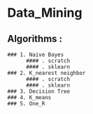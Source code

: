 # Data_Mining

## Algorithms :
    ### 1. Naive Bayes 
          #### . scratch
          #### . sklearn
    ### 2. K_nearest neighbor
          #### . scratch
          #### . sklearn
    ### 3. Decision Tree
    ### 4. K_means
    ### 5. One_R
